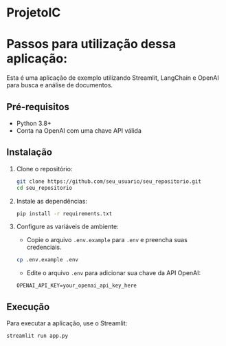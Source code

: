 # ProjetoIC
# Passos para utilização dessa aplicação:

Esta é uma aplicação de exemplo utilizando Streamlit, LangChain e OpenAI para busca e análise de documentos.

## Pré-requisitos

- Python 3.8+
- Conta na OpenAI com uma chave API válida

## Instalação

1. Clone o repositório:
    ```bash
    git clone https://github.com/seu_usuario/seu_repositorio.git
    cd seu_repositorio
    ```

2. Instale as dependências:
    ```bash
    pip install -r requirements.txt
    ```

3. Configure as variáveis de ambiente:
    - Copie o arquivo `.env.example` para `.env` e preencha suas credenciais.
    ```bash
    cp .env.example .env
    ```

    - Edite o arquivo `.env` para adicionar sua chave da API OpenAI:
    ```
    OPENAI_API_KEY=your_openai_api_key_here
    ```

## Execução

Para executar a aplicação, use o Streamlit:
```bash
streamlit run app.py
